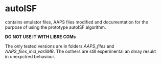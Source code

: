 # autoISF
contains emulator files, AAPS files modified and documentation for the purpose of using the prototype autoISF algorithm.

**DO NOT USE IT WITH LIBRE CGMs**

The only tested versions are in folders *AAPS_files* and *AAPS_files_incl_varSMB*. The oothers are still experimental an dmay resukt in unexpctred behaviour.
